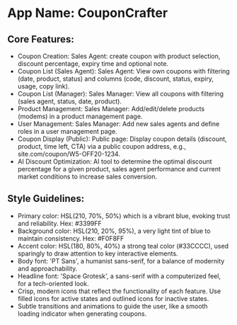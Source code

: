 # **App Name**: CouponCrafter

## Core Features:

- Coupon Creation: Sales Agent: create coupon with product selection, discount percentage, expiry time and optional note.
- Coupon List (Sales Agent): Sales Agent: View own coupons with filtering (date, product, status) and columns (code, discount, status, expiry, usage, copy link).
- Coupon List (Manager): Sales Manager: View all coupons with filtering (sales agent, status, date, product).
- Product Management: Sales Manager: Add/edit/delete products (modems) in a product management page.
- User Management: Sales Manager: Add new sales agents and define roles in a user management page.
- Coupon Display (Public): Public page: Display coupon details (discount, product, time left, CTA) via a public coupon address, e.g., site.com/coupon/W5-OFF20-1234.
- AI Discount Optimization: AI tool to determine the optimal discount percentage for a given product, sales agent performance and current market conditions to increase sales conversion.

## Style Guidelines:

- Primary color: HSL(210, 70%, 50%) which is a vibrant blue, evoking trust and reliability. Hex: #3399FF
- Background color: HSL(210, 20%, 95%), a very light tint of blue to maintain consistency. Hex: #F0F8FF
- Accent color: HSL(180, 80%, 40%) a strong teal color (#33CCCC), used sparingly to draw attention to key interactive elements.
- Body font: 'PT Sans', a humanist sans-serif, for a balance of modernity and approachability.
- Headline font: 'Space Grotesk', a sans-serif with a computerized feel, for a tech-oriented look.
- Crisp, modern icons that reflect the functionality of each feature. Use filled icons for active states and outlined icons for inactive states.
- Subtle transitions and animations to guide the user, like a smooth loading indicator when generating coupons.